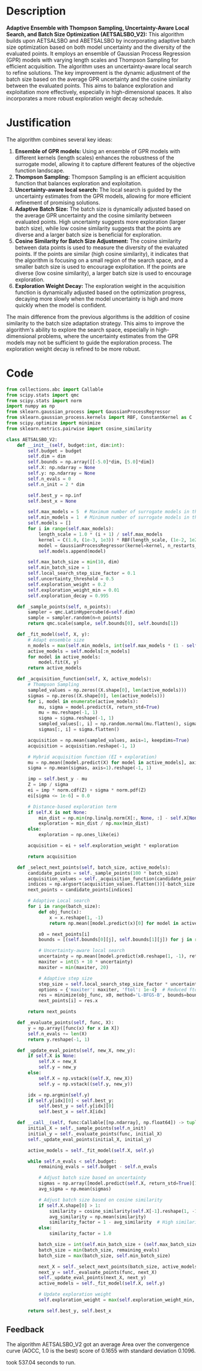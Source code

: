 # Description
**Adaptive Ensemble with Thompson Sampling, Uncertainty-Aware Local Search, and Batch Size Optimization (AETSALSBO_V2):** This algorithm builds upon AETSALSBO and ABETSALSBO by incorporating adaptive batch size optimization based on both model uncertainty and the diversity of the evaluated points. It employs an ensemble of Gaussian Process Regression (GPR) models with varying length scales and Thompson Sampling for efficient acquisition. The algorithm uses an uncertainty-aware local search to refine solutions. The key improvement is the dynamic adjustment of the batch size based on the average GPR uncertainty and the cosine similarity between the evaluated points. This aims to balance exploration and exploitation more effectively, especially in high-dimensional spaces. It also incorporates a more robust exploration weight decay schedule.

# Justification
The algorithm combines several key ideas:
1.  **Ensemble of GPR models:** Using an ensemble of GPR models with different kernels (length scales) enhances the robustness of the surrogate model, allowing it to capture different features of the objective function landscape.
2.  **Thompson Sampling:** Thompson Sampling is an efficient acquisition function that balances exploration and exploitation.
3.  **Uncertainty-aware local search:** The local search is guided by the uncertainty estimates from the GPR models, allowing for more efficient refinement of promising solutions.
4.  **Adaptive Batch Size:** The batch size is dynamically adjusted based on the average GPR uncertainty and the cosine similarity between evaluated points. High uncertainty suggests more exploration (larger batch size), while low cosine similarity suggests that the points are diverse and a larger batch size is beneficial for exploration.
5. **Cosine Similarity for Batch Size Adjustment:** The cosine similarity between data points is used to measure the diversity of the evaluated points. If the points are similar (high cosine similarity), it indicates that the algorithm is focusing on a small region of the search space, and a smaller batch size is used to encourage exploitation. If the points are diverse (low cosine similarity), a larger batch size is used to encourage exploration.
6.  **Exploration Weight Decay:** The exploration weight in the acquisition function is dynamically adjusted based on the optimization progress, decaying more slowly when the model uncertainty is high and more quickly when the model is confident.

The main difference from the previous algorithms is the addition of cosine similarity to the batch size adaptation strategy. This aims to improve the algorithm's ability to explore the search space, especially in high-dimensional problems, where the uncertainty estimates from the GPR models may not be sufficient to guide the exploration process. The exploration weight decay is refined to be more robust.

# Code
```python
from collections.abc import Callable
from scipy.stats import qmc
from scipy.stats import norm
import numpy as np
from sklearn.gaussian_process import GaussianProcessRegressor
from sklearn.gaussian_process.kernels import RBF, ConstantKernel as C
from scipy.optimize import minimize
from sklearn.metrics.pairwise import cosine_similarity

class AETSALSBO_V2:
    def __init__(self, budget:int, dim:int):
        self.budget = budget
        self.dim = dim
        self.bounds = np.array([[-5.0]*dim, [5.0]*dim])
        self.X: np.ndarray = None
        self.y: np.ndarray = None
        self.n_evals = 0
        self.n_init = 2 * dim

        self.best_y = np.inf
        self.best_x = None

        self.max_models = 5  # Maximum number of surrogate models in the ensemble
        self.min_models = 1  # Minimum number of surrogate models in the ensemble
        self.models = []
        for i in range(self.max_models):
            length_scale = 1.0 * (i + 1) / self.max_models
            kernel = C(1.0, (1e-3, 1e3)) * RBF(length_scale, (1e-2, 1e2))
            model = GaussianProcessRegressor(kernel=kernel, n_restarts_optimizer=5, alpha=1e-5)
            self.models.append(model)

        self.max_batch_size = min(10, dim)
        self.min_batch_size = 1
        self.local_search_step_size_factor = 0.1
        self.uncertainty_threshold = 0.5
        self.exploration_weight = 0.2
        self.exploration_weight_min = 0.01
        self.exploration_decay = 0.995

    def _sample_points(self, n_points):
        sampler = qmc.LatinHypercube(d=self.dim)
        sample = sampler.random(n=n_points)
        return qmc.scale(sample, self.bounds[0], self.bounds[1])

    def _fit_model(self, X, y):
        # Adapt ensemble size
        n_models = max(self.min_models, int(self.max_models * (1 - self.n_evals / self.budget)))
        active_models = self.models[:n_models]
        for model in active_models:
            model.fit(X, y)
        return active_models

    def _acquisition_function(self, X, active_models):
        # Thompson Sampling
        sampled_values = np.zeros((X.shape[0], len(active_models)))
        sigmas = np.zeros((X.shape[0], len(active_models)))
        for i, model in enumerate(active_models):
            mu, sigma = model.predict(X, return_std=True)
            mu = mu.reshape(-1, 1)
            sigma = sigma.reshape(-1, 1)
            sampled_values[:, i] = np.random.normal(mu.flatten(), sigma.flatten())
            sigmas[:, i] = sigma.flatten()

        acquisition = np.mean(sampled_values, axis=1, keepdims=True)
        acquisition = acquisition.reshape(-1, 1)

        # Hybrid acquisition function (EI + exploration)
        mu = np.mean([model.predict(X) for model in active_models], axis=0).reshape(-1, 1)
        sigma = np.mean(sigmas, axis=1).reshape(-1, 1)

        imp = self.best_y - mu
        Z = imp / sigma
        ei = imp * norm.cdf(Z) + sigma * norm.pdf(Z)
        ei[sigma <= 1e-6] = 0.0

        # Distance-based exploration term
        if self.X is not None:
            min_dist = np.min(np.linalg.norm(X[:, None, :] - self.X[None, :, :], axis=2), axis=1, keepdims=True)
            exploration = min_dist / np.max(min_dist)
        else:
            exploration = np.ones_like(ei)

        acquisition = ei + self.exploration_weight * exploration

        return acquisition

    def _select_next_points(self, batch_size, active_models):
        candidate_points = self._sample_points(100 * batch_size)
        acquisition_values = self._acquisition_function(candidate_points, active_models)
        indices = np.argsort(acquisition_values.flatten())[-batch_size:]
        next_points = candidate_points[indices]

        # Adaptive Local search
        for i in range(batch_size):
            def obj_func(x):
                x = x.reshape(1, -1)
                return np.mean([model.predict(x)[0] for model in active_models])

            x0 = next_points[i]
            bounds = [(self.bounds[0][j], self.bounds[1][j]) for j in range(self.dim)]

            # Uncertainty-aware local search
            uncertainty = np.mean([model.predict(x0.reshape(1, -1), return_std=True)[1] for model in active_models])
            maxiter = int(5 + 10 * uncertainty)
            maxiter = min(maxiter, 20)

            # Adaptive step size
            step_size = self.local_search_step_size_factor * uncertainty
            options = {'maxiter': maxiter, 'ftol': 1e-4}  # Reduced ftol
            res = minimize(obj_func, x0, method='L-BFGS-B', bounds=bounds, options=options)
            next_points[i] = res.x

        return next_points

    def _evaluate_points(self, func, X):
        y = np.array([func(x) for x in X])
        self.n_evals += len(X)
        return y.reshape(-1, 1)

    def _update_eval_points(self, new_X, new_y):
        if self.X is None:
            self.X = new_X
            self.y = new_y
        else:
            self.X = np.vstack((self.X, new_X))
            self.y = np.vstack((self.y, new_y))

        idx = np.argmin(self.y)
        if self.y[idx][0] < self.best_y:
            self.best_y = self.y[idx][0]
            self.best_x = self.X[idx]

    def __call__(self, func:Callable[[np.ndarray], np.float64]) -> tuple[np.float64, np.array]:
        initial_X = self._sample_points(self.n_init)
        initial_y = self._evaluate_points(func, initial_X)
        self._update_eval_points(initial_X, initial_y)

        active_models = self._fit_model(self.X, self.y)

        while self.n_evals < self.budget:
            remaining_evals = self.budget - self.n_evals

            # Adjust batch size based on uncertainty
            sigmas = np.array([model.predict(self.X, return_std=True)[1] for model in active_models])
            avg_sigma = np.mean(sigmas)

            # Adjust batch size based on cosine similarity
            if self.X.shape[0] > 1:
                similarity = cosine_similarity(self.X[-1].reshape(1, -1), self.X[:-1])[0]
                avg_similarity = np.mean(similarity)
                similarity_factor = 1 - avg_similarity  # High similarity -> small factor, low similarity -> large factor
            else:
                similarity_factor = 1.0

            batch_size = int(self.min_batch_size + (self.max_batch_size - self.min_batch_size) * (avg_sigma / self.uncertainty_threshold) * similarity_factor)
            batch_size = min(batch_size, remaining_evals)
            batch_size = max(batch_size, self.min_batch_size)

            next_X = self._select_next_points(batch_size, active_models)
            next_y = self._evaluate_points(func, next_X)
            self._update_eval_points(next_X, next_y)
            active_models = self._fit_model(self.X, self.y)

            # Update exploration weight
            self.exploration_weight = max(self.exploration_weight_min, self.exploration_weight * self.exploration_decay)

        return self.best_y, self.best_x
```
## Feedback
 The algorithm AETSALSBO_V2 got an average Area over the convergence curve (AOCC, 1.0 is the best) score of 0.1655 with standard deviation 0.1096.

took 537.04 seconds to run.